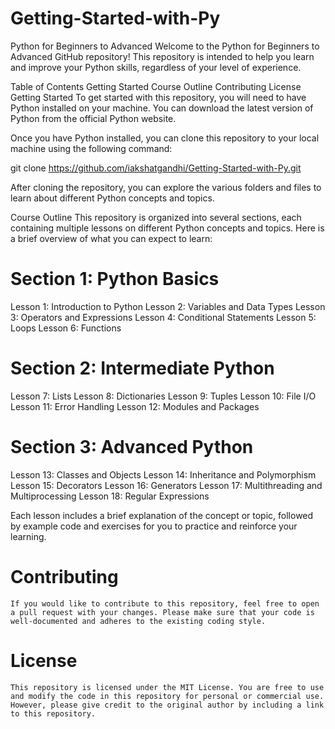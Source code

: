 # Getting-Started-with-Py

Python for Beginners to Advanced
Welcome to the Python for Beginners to Advanced GitHub repository! This repository is intended to help you learn and improve your Python skills, regardless of your level of experience.

Table of Contents
Getting Started
Course Outline
Contributing
License
Getting Started
To get started with this repository, you will need to have Python installed on your machine. You can download the latest version of Python from the official Python website.

Once you have Python installed, you can clone this repository to your local machine using the following command:

git clone https://github.com/iakshatgandhi/Getting-Started-with-Py.git

After cloning the repository, you can explore the various folders and files to learn about different Python concepts and topics.

Course Outline
This repository is organized into several sections, each containing multiple lessons on different Python concepts and topics. Here is a brief overview of what you can expect to learn:

# Section 1: Python Basics
  Lesson 1: Introduction to Python
  Lesson 2: Variables and Data Types
  Lesson 3: Operators and Expressions
  Lesson 4: Conditional Statements
  Lesson 5: Loops
  Lesson 6: Functions

# Section 2: Intermediate Python
  Lesson 7: Lists
  Lesson 8: Dictionaries
  Lesson 9: Tuples
  Lesson 10: File I/O
  Lesson 11: Error Handling
  Lesson 12: Modules and Packages

# Section 3: Advanced Python
  Lesson 13: Classes and Objects
  Lesson 14: Inheritance and Polymorphism
  Lesson 15: Decorators
  Lesson 16: Generators
  Lesson 17: Multithreading and Multiprocessing
  Lesson 18: Regular Expressions

Each lesson includes a brief explanation of the concept or topic, followed by example code and exercises for you to practice and reinforce your learning.

# Contributing
	If you would like to contribute to this repository, feel free to open a pull request with your changes. Please make sure that your code is well-documented and adheres to the existing coding style.

# License
	This repository is licensed under the MIT License. You are free to use and modify the code in this repository for personal or commercial use. However, please give credit to the original author by including a link to this repository.
